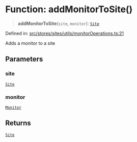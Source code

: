 # Function: addMonitorToSite()

> **addMonitorToSite**(`site`, `monitor`): [`Site`](../../../../../../shared/types/interfaces/Site.md)

Defined in: [src/stores/sites/utils/monitorOperations.ts:21](https://github.com/Nick2bad4u/Uptime-Watcher/blob/dca5483e793478722cd3e6e125cafcec5fc771f0/src/stores/sites/utils/monitorOperations.ts#L21)

Adds a monitor to a site

## Parameters

### site

[`Site`](../../../../../../shared/types/interfaces/Site.md)

### monitor

[`Monitor`](../../../../../../shared/types/interfaces/Monitor.md)

## Returns

[`Site`](../../../../../../shared/types/interfaces/Site.md)
